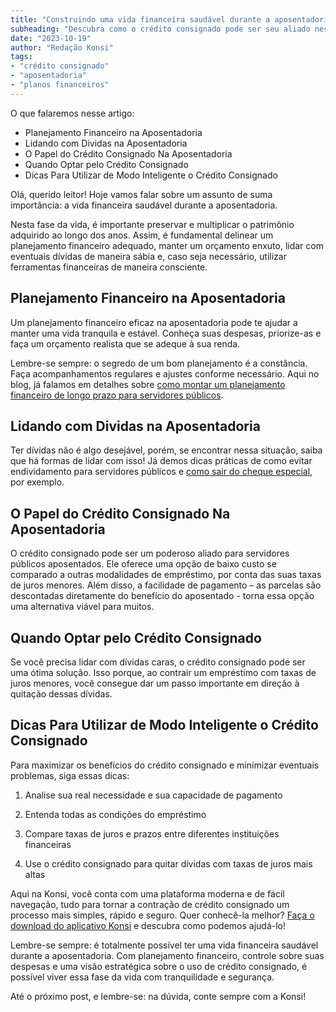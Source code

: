```yaml
---
title: "Construindo uma vida financeira saudável durante a aposentadoria: Um guia para Servidores Públicos"
subheading: "Descubra como o crédito consignado pode ser seu aliado nessa jornada."
date: "2023-10-19"
author: "Redação Konsi"
tags:
- "crédito consignado"
- "aposentadoria"
- "planos financeiros"
---
```


O que falaremos nesse artigo:

- Planejamento Financeiro na Aposentadoria
- Lidando com Dividas na Aposentadoria 
- O Papel do Crédito Consignado Na Aposentadoria
- Quando Optar pelo Crédito Consignado 
- Dicas Para Utilizar de Modo Inteligente o Crédito Consignado

Olá, querido leitor! Hoje vamos falar sobre um assunto de suma importância: a vida financeira saudável durante a aposentadoria. 

Nesta fase da vida, é importante preservar e multiplicar o patrimônio adquirido ao longo dos anos. Assim, é fundamental delinear um planejamento financeiro adequado, manter um orçamento enxuto, lidar com eventuais dívidas de maneira sábia e, caso seja necessário, utilizar ferramentas financeiras de maneira consciente.

## Planejamento Financeiro na Aposentadoria

Um planejamento financeiro eficaz na aposentadoria pode te ajudar a manter uma vida tranquila e estável. Conheça suas despesas, priorize-as e faça um orçamento realista que se adeque à sua renda.

Lembre-se sempre: o segredo de um bom planejamento é a constância. Faça acompanhamentos regulares e ajustes conforme necessário. Aqui no blog, já falamos em detalhes sobre [como montar um planejamento financeiro de longo prazo para servidores públicos](https://konsi.com.br/postagens/como-montar-um-planejamento-financeiro-de-longo-prazo-para-servidores-publicos/).

## Lidando com Dividas na Aposentadoria 

Ter dívidas não é algo desejável, porém, se encontrar nessa situação, saiba que há formas de lidar com isso! Já demos dicas práticas de como evitar endividamento para servidores públicos e [como sair do cheque especial](https://konsi.com.br/postagens/como-sair-do-cheque-especial-como-servidor-pblico-estratgias-eficientes/), por exemplo. 

## O Papel do Crédito Consignado Na Aposentadoria

O crédito consignado pode ser um poderoso aliado para servidores públicos aposentados. Ele oferece uma opção de baixo custo se comparado a outras modalidades de empréstimo, por conta das suas taxas de juros menores. Além disso, a facilidade de pagamento – as parcelas são descontadas diretamente do benefício do aposentado - torna essa opção uma alternativa viável para muitos.
 
## Quando Optar pelo Crédito Consignado 

Se você precisa lidar com dívidas caras, o crédito consignado pode ser uma ótima solução. Isso porque, ao contrair um empréstimo com taxas de juros menores, você consegue dar um passo importante em direção à quitação dessas dívidas. 

## Dicas Para Utilizar de Modo Inteligente o Crédito Consignado

Para maximizar os benefícios do crédito consignado e minimizar eventuais problemas, siga essas dicas:

1. Analise sua real necessidade e sua capacidade de pagamento
 
2. Entenda todas as condições do empréstimo

3. Compare taxas de juros e prazos entre diferentes instituições financeiras
 
4. Use o crédito consignado para quitar dívidas com taxas de juros mais altas

Aqui na Konsi, você conta com uma plataforma moderna e de fácil navegação, tudo para tornar a contração de crédito consignado um processo mais simples, rápido e seguro. Quer conhecê-la melhor? [Faça o download do aplicativo Konsi](https://konsi.com.br/appdownload) e descubra como podemos ajudá-lo!

Lembre-se sempre: é totalmente possível ter uma vida financeira saudável durante a aposentadoria. Com planejamento financeiro, controle sobre suas despesas e uma visão estratégica sobre o uso de crédito consignado, é possível viver essa fase da vida com tranquilidade e segurança.

Até o próximo post, e lembre-se: na dúvida, conte sempre com a Konsi!
